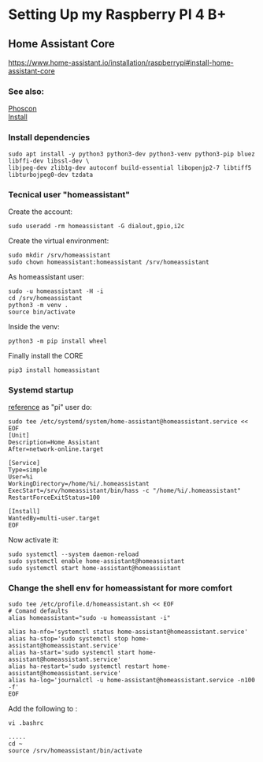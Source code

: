 # Setting Up my Raspberry PI 4 B+
## Home Assistant Core
https://www.home-assistant.io/installation/raspberrypi#install-home-assistant-core

### See also:
[Phoscon](https://phoscon.de/en/raspbee/install#connection)  
[Install](www.home-assistant.io/installation/raspberrypi#install-home-assistant-core)  

### Install dependencies

```
sudo apt install -y python3 python3-dev python3-venv python3-pip bluez libffi-dev libssl-dev \
libjpeg-dev zlib1g-dev autoconf build-essential libopenjp2-7 libtiff5 libturbojpeg0-dev tzdata
```

### Tecnical user "homeassistant"
Create the account:
```
sudo useradd -rm homeassistant -G dialout,gpio,i2c
```

Create the virtual environment:
```
sudo mkdir /srv/homeassistant
sudo chown homeassistant:homeassistant /srv/homeassistant
```
As homeassistant user:
```
sudo -u homeassistant -H -i
cd /srv/homeassistant
python3 -m venv .
source bin/activate
```
Inside the venv:
```
python3 -m pip install wheel
```
Finally install the CORE
```
pip3 install homeassistant
```

### Systemd startup
[reference](https://community.home-assistant.io/t/autostart-using-systemd/199497)
as "pi" user do:
```
sudo tee /etc/systemd/system/home-assistant@homeassistant.service << EOF
[Unit]
Description=Home Assistant
After=network-online.target

[Service]
Type=simple
User=%i
WorkingDirectory=/home/%i/.homeassistant
ExecStart=/srv/homeassistant/bin/hass -c "/home/%i/.homeassistant"
RestartForceExitStatus=100

[Install]
WantedBy=multi-user.target
EOF
```
Now activate it:
```
sudo systemctl --system daemon-reload
sudo systemctl enable home-assistant@homeassistant
sudo systemctl start home-assistant@homeassistant
```


### Change the shell env for homeassistant for more comfort
```
sudo tee /etc/profile.d/homeassistant.sh << EOF
# Comand defaults
alias homeassistant="sudo -u homeassistant -i"

alias ha-nfo='systemctl status home-assistant@homeassistant.service'
alias ha-stop='sudo systemctl stop home-assistant@homeassistant.service'
alias ha-start='sudo systemctl start home-assistant@homeassistant.service'
alias ha-restart='sudo systemctl restart home-assistant@homeassistant.service'
alias ha-log='journalctl -u home-assistant@homeassistant.service -n100 -f'
EOF
```

Add the following to :
```
vi .bashrc
```
```
.....
cd ~
source /srv/homeassistant/bin/activate
```

